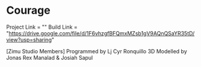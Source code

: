 # Courage

Project Link = ""
Build Link = "https://drive.google.com/file/d/1F6vhzgfBFQmxMZsb1gV9AQnQSaYR35tD/view?usp=sharing"

[Zimu Studio Members]
Programmed by Lj Cyr Ronquillo
3D Modelled by Jonas Rex Manalad & Josiah Sapul